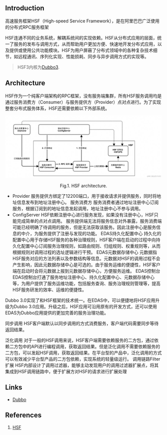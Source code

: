 ## Introduction
高速服务框架HSF（High-speed Service Framework），是在阿里巴巴广泛使用的分布式RPC服务框架

HSF连通不同的业务系统，解耦系统间的实现依赖。HSF从分布式应用的层面，统一了服务的发布与调用方式，从而帮助用户更加方便、快速地开发分布式应用，以及提供或使用公共功能模块。HSF为用户屏蔽了分布式领域中的各种复杂技术细节，如远程通讯、序列化实现、性能损耗、同步与异步调用方式的实现等。

> HSF3内核为[Dubbo3](/docs/CS/Framework/Dubbo/Dubbo.md).

## Architecture


HSF作为一个纯客户端架构的RPC框架，没有服务端集群，所有HSF服务调用均是通过服务消费方（Consumer）与服务提供方（Provider）点对点进行。为了实现整套分布式服务体系，HSF还需要依赖以下外部系统。



<div style="text-align: center;">


![](./img/Architecture.png)


</div>

<p style="text-align: center;">
Fig.1. HSF architecture.
</p>


- Provider
服务提供方绑定了12200端口，用于接收请求并提供服务，同时将地址信息发布到地址注册中心。
服务消费方
服务消费者通过地址注册中心订阅服务，根据订阅到的地址信息发起调用，地址注册中心不参与调用。
- ConfigServer
HSF依赖注册中心进行服务发现，如果没有注册中心，HSF只能完成简单的点对点调用。
服务提供端无法将服务信息对外暴露，服务消费端可能已经明确了待调用的服务，但是无法获取该服务。因此注册中心是服务信息的中介，为服务提供了注册与发现的功能。
EDAS持久化配置中心
持久化的配置中心用于存储HSF服务的各种治理规则，HSF客户端在启动的过程中向持久化配置中心订阅服务治理规则，如路由规则、归组规则、权重规则等，从而根据规则对调用过程的选址逻辑进行干预。
EDAS元数据存储中心
元数据指HSF服务对应的方法列表以及参数结构等信息。元数据对HSF的调用过程不会产生影响，因此元数据存储中心是可选的。由于服务运维的便捷性，HSF客户端在启动时会将元数据上报到元数据存储中心，方便服务运维。
EDAS控制台
EDAS控制台打通了服务地址注册中心、持久化配置中心、元数据存储中心等，为用户提供了服务运维功能，包括服务查询、服务治理规则管理等，提高HSF服务研发的效率、运维的便捷性。




Dubbo 3.0实现了和HSF框架的技术统一。在EDAS中，可以便捷地将HSF应用升级为Dubbo 3.0应用。升级之后，HSF应用可沿用原有的开发方式，还可以使用EDAS为Dubbo应用提供的更加完善的服务治理功能。





同步调用
HSF客户端默认以同步调用的方式消费服务，客户端代码需要同步等待返回结果。



泛化调用
对于一般的HSF调用来说，HSF客户端需要依赖服务的二方包，通过依赖二方包中的API进行编程调用，获取返回结果。但是泛化调用不需要依赖服务的二方包，可以发起HSF调用，获取返回结果。在平台型的产品中，泛化调用的方式可以有效减少平台型产品的二方包依赖，实现系统的轻量级运行。
调用链路Filter扩展
HSF内部设计了调用过滤器，能够主动发现用户的调用过滤器扩展点，将其集成到HSF调用链路中，便于扩展方对HSF的请求进行扩展处理





## Links

- [Dubbo](/docs/CS/Framework/Dubbo/Dubbo.md)


## References

1. [HSF](https://juejin.cn/post/7381375087205777419)